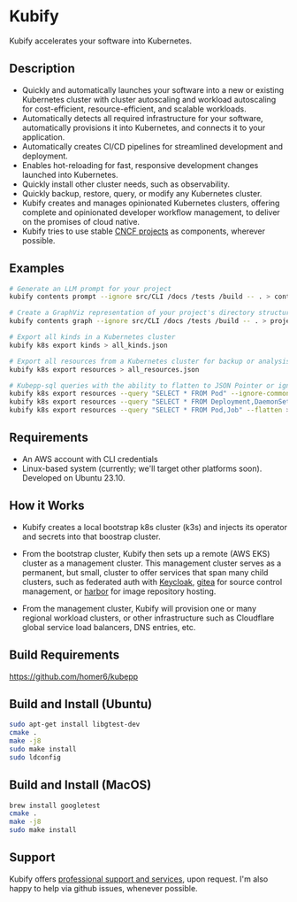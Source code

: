 # Kubify

Kubify accelerates your software into Kubernetes.

## Description

- Quickly and automatically launches your software into a new or existing Kubernetes cluster with cluster autoscaling and workload autoscaling for cost-efficient, resource-efficient, and scalable workloads.
- Automatically detects all required infrastructure for your software, automatically provisions it into Kubernetes, and connects it to your application.
- Automatically creates CI/CD pipelines for streamlined development and deployment.
- Enables hot-reloading for fast, responsive development changes launched into Kubernetes.
- Quickly install other cluster needs, such as observability.
- Quickly backup, restore, query, or modify any Kubernetes cluster.
- Kubify creates and manages opinionated Kubernetes clusters, offering complete and opinionated developer workflow management, to deliver on the promises of cloud native.
- Kubify tries to use stable [CNCF projects](https://landscape.cncf.io/) as components, wherever possible.


## Examples

```bash
# Generate an LLM prompt for your project
kubify contents prompt --ignore src/CLI /docs /tests /build -- . > contents.txt

# Create a GraphViz representation of your project's directory structure
kubify contents graph --ignore src/CLI /docs /tests /build -- . > project.gv

# Export all kinds in a Kubernetes cluster
kubify k8s export kinds > all_kinds.json

# Export all resources from a Kubernetes cluster for backup or analysis
kubify k8s export resources > all_resources.json

# Kubepp-sql queries with the ability to flatten to JSON Pointer or ignore common fields
kubify k8s export resources --query "SELECT * FROM Pod" --ignore-common-fields > filtered_pods.json
kubify k8s export resources --query "SELECT * FROM Deployment,DaemonSet,StatefulSet" > workloads.json
kubify k8s export resources --query "SELECT * FROM Pod,Job" --flatten > unfiltered_pods_flattened.json

```


## Requirements

- An AWS account with CLI credentials
- Linux-based system (currently; we'll target other platforms soon). Developed on Ubuntu 23.10.


## How it Works

- Kubify creates a local bootstrap k8s cluster (k3s) and injects its operator and secrets into that boostrap cluster.

- From the bootstrap cluster, Kubify then sets up a remote (AWS EKS) cluster as a management cluster. This management cluster serves as a permanent, but small, cluster to offer services that span many child clusters, such as federated auth with [Keycloak](https://www.keycloak.org/), [gitea](https://docs.gitea.com/installation/install-on-kubernetes) for source control management, or [harbor](https://goharbor.io/) for image repository hosting.

- From the management cluster, Kubify will provision one or many regional workload clusters, or other infrastructure such as Cloudflare global service load balancers, DNS entries, etc.


## Build Requirements

https://github.com/homer6/kubepp


## Build and Install (Ubuntu)

```bash
sudo apt-get install libgtest-dev
cmake .
make -j8
sudo make install
sudo ldconfig
```

## Build and Install (MacOS)

```bash
brew install googletest
cmake .
make -j8
sudo make install
```


## Support

Kubify offers [professional support and services](https://kubify.ai), upon request. I'm also happy to help via github issues, whenever possible.